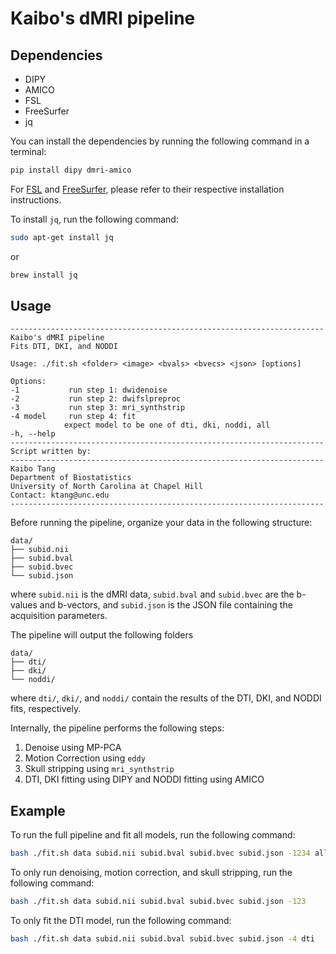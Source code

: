 Kaibo's dMRI pipeline
=====================


Dependencies
------------
* DIPY
* AMICO
* FSL
* FreeSurfer
* jq

You can install the dependencies by running the following command in a terminal:
```bash
pip install dipy dmri-amico
```

For [FSL](https://web.mit.edu/fsl_v5.0.10/fsl/doc/wiki/FslInstallation.html) and [FreeSurfer](https://surfer.nmr.mgh.harvard.edu/fswiki/DownloadAndInstall), please refer to their respective installation instructions.

To install `jq`, run the following command:
```bash
sudo apt-get install jq
```

or
```bash
brew install jq
```


Usage
-----

    ----------------------------------------------------------------------
    Kaibo's dMRI pipeline
    Fits DTI, DKI, and NODDI

    Usage: ./fit.sh <folder> <image> <bvals> <bvecs> <json> [options]

    Options:
    -1           run step 1: dwidenoise
    -2           run step 2: dwifslpreproc
    -3           run step 3: mri_synthstrip
    -4 model     run step 4: fit
                expect model to be one of dti, dki, noddi, all
    -h, --help
    ----------------------------------------------------------------------
    Script written by:
    ----------------------------------------------------------------------
    Kaibo Tang
    Department of Biostatistics
    University of North Carolina at Chapel Hill
    Contact: ktang@unc.edu
    ----------------------------------------------------------------------

Before running the pipeline, organize your data in the following structure:

    data/
    ├── subid.nii
    ├── subid.bval
    ├── subid.bvec
    └── subid.json

where `subid.nii` is the dMRI data, `subid.bval` and `subid.bvec` are the b-values and b-vectors, and `subid.json` is the JSON file containing the acquisition parameters.

The pipeline will output the following folders

    data/
    ├── dti/
    ├── dki/
    └── noddi/

where `dti/`, `dki/`, and `noddi/` contain the results of the DTI, DKI, and NODDI fits, respectively.

Internally, the pipeline performs the following steps:

1. Denoise using MP-PCA
2. Motion Correction using `eddy`
3. Skull stripping using `mri_synthstrip`
4. DTI, DKI fitting using DIPY and NODDI fitting using AMICO


Example
-------
To run the full pipeline and fit all models, run the following command:
```bash
bash ./fit.sh data subid.nii subid.bval subid.bvec subid.json -1234 all
```

To only run denoising, motion correction, and skull stripping, run the following command:
```bash
bash ./fit.sh data subid.nii subid.bval subid.bvec subid.json -123
```

To only fit the DTI model, run the following command:
```bash
bash ./fit.sh data subid.nii subid.bval subid.bvec subid.json -4 dti
```
